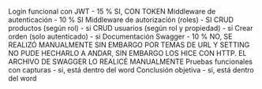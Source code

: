 Login funcional con JWT - 15 % SI, CON TOKEN
Middleware de autenticación - 10 % SI
Middleware de autorización (roles) - SI
CRUD productos (según rol) - si
CRUD usuarios (según rol y propiedad) - si
Crear orden (solo autenticado) - si
Documentación Swagger - 10 % NO, SE REALIZÓ MANUALMENTE SIN EMBARGO POR TEMAS DE URL Y SETTING NO PUDE HECHARLO A ANDAR, SIN EMBARGO LOS HICE CON HTTP. EL ARCHIVO DE SWAGGER LO REALICÉ MANUALMENTE
Pruebas funcionales con capturas - si, está dentro del word
Conclusión objetiva - si, está dentro del word
